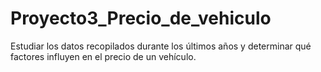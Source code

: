 # Proyecto3_Precio_de_vehiculo
Estudiar los datos recopilados durante los últimos años y determinar qué factores influyen en el precio de un vehículo.
